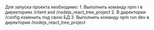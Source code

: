 Для запуска проекта необходимо:
    1. Выполнить команду npm i в директориях /client and /nodejs_react_tree_project
    2. В директории /config изменить под свою БД 
    3. Выполнить команду npm run dev в директории /nodejs_react_tree_project
    
